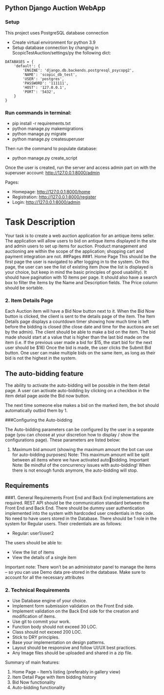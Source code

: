 ## Python Django Auction WebApp
### Setup
This project uses PostgreSQL database connection
- Create virtual environment for python 3.9
- Setup database connection by changing in ScopicTestAuction/settings/py the following dict:
```
DATABASES = {
    'default': {
        'ENGINE': 'django.db.backends.postgresql_psycopg2',
        'NAME': 'scopic_db_test',
        'USER': 'postgres',
        'PASSWORD': '111111',
        'HOST': '127.0.0.1',
        'PORT': '5432',
    }
}
```
### Run commands in terminal:
- pip install -r requirements.txt
- python manage.py makemigrations
- python manage.py migrate
- python manage.py createsuperuser

Then run the command to populate database:
- python manage.py create_script

Once the user is created, run the server and access admin part on with the superuser account:
http://127.0.0.1:8000/admin

Pages:
- Homepage: http://127.0.0.1:8000/home
- Registration: http://127.0.0.1:8000/register
- Login: http://127.0.0.1:8000/admin


# Task Description
Your task is to create a web auction application for an antique items seller. The application 
will allow users to bid on antique items displayed in the site and admin users to set up items 
for auction. Product management and auctioning are within the scope of the application; 
shopping cart and payment integration are not. 
##Pages
###1. Home Page
This should be the first page the user is navigated to after logging in to the system. On this 
page, the user can see the list of existing item (how the list is displayed is your choice, but 
keep in mind the basic principles of good usability).
It should have pagination with 10 items per page. It should also have a search box to filter the 
items by the Name and Description fields. The Price column should be sortable. 
### 2. Item Details Page
Each Auction item will have a Bid Now button next to it. When the Bid Now button is clicked, 
the client is sent to the details page of the item. The Item Details page displays a countdown 
timer showing how much time is left before the bidding is closed (the close date and time for 
the auctions are set by the admin). The client should be able to make a bid on the item. The 
bid made should start at a value that is higher than the last bid made on the item (i.e. If 
the previous user made a bid for $15, the start bid for the next user should be $16)
Once the bid is made, the user clicks the Submit Bid button. One user can make multiple 
bids on the same item, as long as their bid is not the highest in the system.

## The auto-bidding feature
The ability to activate the auto-bidding will be possible in the Item detail page. A user can 
activate auto-bidding by clicking on a checkbox in the item detail page aside the Bid now 
button. 

The next time someone else makes a bid on the marked item, the bot should automatically 
outbid them by 1.

###Configuring the Auto-bidding

The Auto-bidding parameters can be configured by the user in a separate page (you can 
choose at your discretion how to display / show the configurations page). 
These parameters are listed below:
1) Maximum bid amount (showing the maximum amount the bot can use for auto-bidding purposes) 
Note: This maximum amount will be split between all items where we have activated autobidding.
Important Note: Be mindful of the concurrency issues with auto-bidding!
When there is not enough funds anymore, the auto-bidding will stop.

## Requirements
###1. General Requirements
Front End and Back End implementations are required. REST API should be the 
communication standard between the Front End and Back End.
There should be dummy user authentication implemented into the system with hardcoded 
user credentials in the code. No need to have users stored in the Database.
There should be 1 role in the system for Regular users. Their credentials are as follows:
- Regular: user1/user2
 
The users should be able to:
- View the list of items
- View the details of a single item

Important note: There won’t be an administrator panel to manage the items – so you 
can use Demo data pre-stored in the database. Make sure to account for all the 
necessary attributes

### 2. Technical Requirements
- Use Database engine of your choice.
- Implement form submission validation on the Front End side.
- Implement validation on the Back End side for the creation and modification of items.
- Use git to commit your work.
- Function body should not exceed 30 LOC.
- Class should not exceed 200 LOC.
- Stick to DRY principles.
- Base your implementation on design patterns.
- Layout should be responsive and follow UI/UX best practices.
- Any Image files should be uploaded and shared in a zip file.
 
Summary of main features:
1. Home Page – Item’s listing (preferably in gallery view)
2. Item Detail Page with Item bidding history
3. Bid Now functionality
4. Auto-bidding functionality
